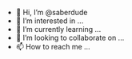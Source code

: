 - 👋 Hi, I’m @saberdude
- 👀 I’m interested in ...
- 🌱 I’m currently learning ...
- 💞️ I’m looking to collaborate on ...
- 📫 How to reach me ...

<!---
saberdude/saberdude is a ✨ special ✨ repository because its `README.md` (this file) appears on your GitHub profile.
You can click the Preview link to take a look at your changes.
--->

